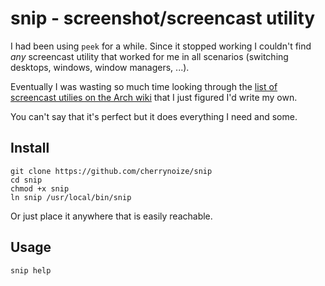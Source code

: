 # snip - screenshot/screencast utility

I had been using `peek` for a while. Since it stopped working I
couldn't find *any* screencast utility that worked for me in all
scenarios (switching desktops, windows, window managers, ...).

Eventually I was wasting so much time looking through the [list
of screencast utilies on the Arch wiki](https://wiki.archlinux.org/title/Screen_capture#Screencast_software)
that I just figured I'd write my own.

You can't say that it's perfect but it does everything I need and
some.

## Install

```
git clone https://github.com/cherrynoize/snip
cd snip
chmod +x snip
ln snip /usr/local/bin/snip
```

Or just place it anywhere that is easily reachable.

## Usage

```
snip help
```
